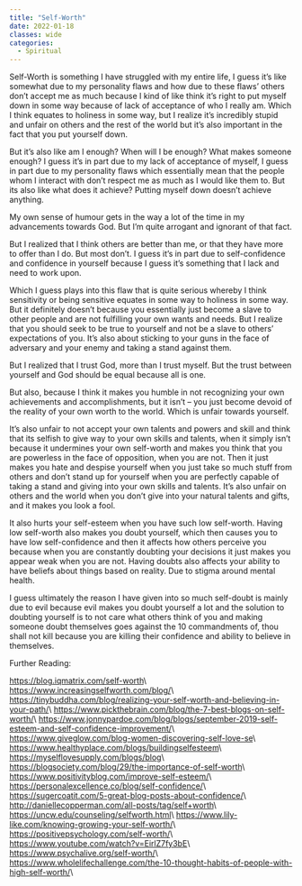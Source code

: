 ```yaml
---
title: "Self-Worth"
date: 2022-01-18
classes: wide
categories:
  - Spiritual 
---
```


Self-Worth is something I have struggled with my entire life, I guess it’s like somewhat due to my personality flaws and how due to these flaws’ others don’t accept me as much because I kind of like think it’s right to put myself down in some way because of lack of acceptance of who I really am. Which I think equates to holiness in some way, but I realize it’s incredibly stupid and unfair on others and the rest of the world but it’s also important in the fact that you put yourself down.

But it’s also like am I enough? When will I be enough? What makes someone enough? I guess it’s in part due to my lack of acceptance of myself, I guess in part due to my personality flaws which essentially mean that the people whom I interact with don’t respect me as much as I would like them to. But its also like what does it achieve? Putting myself down doesn’t achieve anything.

My own sense of humour gets in the way a lot of the time in my advancements towards God. But I’m quite arrogant and ignorant of that fact. 

But I realized that I think others are better than me, or that they have more to offer than I do. But most don’t. I guess it’s in part due to self-confidence and confidence in yourself because I guess it’s something that I lack and need to work upon. 

Which I guess plays into this flaw that is quite serious whereby I think sensitivity or being sensitive equates in some way to holiness in some way. But it definitely doesn’t because you essentially just become a slave to other people and are not fulfilling your own wants and needs. But I realize that you should seek to be true to yourself and not be a slave to others’ expectations of you. It’s also about sticking to your guns in the face of adversary and your enemy and taking a stand against them. 

But I realized that I trust God, more than I trust myself. But the trust between yourself and God should be equal because all is one. 

But also, because I think it makes you humble in not recognizing your own achievements and accomplishments, but it isn’t – you just become devoid of the reality of your own worth to the world. Which is unfair towards yourself.

It’s also unfair to not accept your own talents and powers and skill and think that its selfish to give way to your own skills and talents, when it simply isn’t because it undermines your own self-worth and makes you think that you are powerless in the face of opposition, when you are not. Then it just makes you hate and despise yourself when you just take so much stuff from others and don’t stand up for yourself when you are perfectly capable of taking a stand and giving into your own skills and talents. It’s also unfair on others and the world when you don’t give into your natural talents and gifts, and it makes you look a fool. 

It also hurts your self-esteem when you have such low self-worth. Having low self-worth also makes you doubt yourself, which then causes you to have low self-confidence and then it affects how others perceive you because when you are constantly doubting your decisions it just makes you appear weak when you are not. Having doubts also affects your ability to have beliefs about things based on reality. Due to stigma around mental health. 

I guess ultimately the reason I have given into so much self-doubt is mainly due to evil because evil makes you doubt yourself a lot and the solution to doubting yourself is to not care what others think of you and making someone doubt themselves goes against the 10 commandments of, thou shall not kill because you are killing their confidence and ability to believe in themselves.

Further Reading:

<https://blog.iqmatrix.com/self-worth>\\
<https://www.increasingselfworth.com/blog/>\\
<https://tinybuddha.com/blog/realizing-your-self-worth-and-believing-in-your-path/>\\
<https://www.pickthebrain.com/blog/the-7-best-blogs-on-self-worth/>\\
<https://www.jonnypardoe.com/blog/blogs/september-2019-self-esteem-and-self-confidence-improvement/>\\
<https://www.giveglow.com/blog-women-discovering-self-love-se>\\
<https://www.healthyplace.com/blogs/buildingselfesteem>\\
<https://myselflovesupply.com/blogs/blog>\\
<https://blogsociety.com/blog/29/the-importance-of-self-worth>\\
<https://www.positivityblog.com/improve-self-esteem/>\\
<https://personalexcellence.co/blog/self-confidence/>\\
<https://sugercoatit.com/5-great-blog-posts-about-confidence/>\\
<http://daniellecopperman.com/all-posts/tag/self+worth>\\
<https://uncw.edu/counseling/selfworth.html>\\
<https://www.lily-like.com/knowing-growing-your-self-worth/>\\
<https://positivepsychology.com/self-worth/>\\
<https://www.youtube.com/watch?v=EirlZ7fy3bE>\\
<https://www.psychalive.org/self-worth/>\\
<https://www.wholelifechallenge.com/the-10-thought-habits-of-people-with-high-self-worth/>\\

